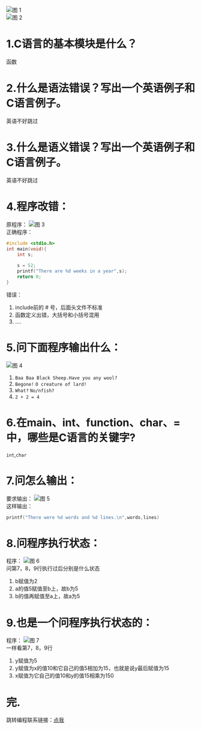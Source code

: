 ![图 1](../../images/main/IMG_20230208-235445012.png)  
![图 2](../../images/main/IMG_20230208-235503867.png)  

# 1.C语言的基本模块是什么？
函数

# 2.什么是语法错误？写出一个英语例子和C语言例子。
英语不好跳过
# 3.什么是语义错误？写出一个英语例子和C语言例子。
英语不好跳过
# 4.程序改错：
原程序：
![图 3](../../images/main/IMG_20230210-015429354.png)  
正确程序：
```c
#include <stdio.h>
int main(void){
    int s;
    
    s = 52;
    printf("There are %d weeks in a year",s);
    return 0;
}
```
错误：
1. include前的 # 号，后面头文件不标准
2. 函数定义出错，大括号和小括号混用
3. ....

# 5.问下面程序输出什么：
![图 4](../../images/main/IMG_20230210-015947446.png)  
1. `Baa Baa Black Sheep.Have you any wool?`
2. `Begone!`
`O creature of lard!`
3. `What?`
`No/nfish?`
4. `2 + 2 = 4`

# 6.在main、int、function、char、=中，哪些是C语言的关键字?
`int`,`char`

# 7.问怎么输出：
要求输出：
![图 5](../../images/main/IMG_20230210-020753145.png)  
这样输出：
```c
printf("There were %d words and %d lines.\n",words,lines)
```
# 8.问程序执行状态：
程序：
![图 6](../../images/main/IMG_20230210-020924918.png)  
问第7，8，9行执行过后分别是什么状态
1. b赋值为2
2. a的值5赋值至b上，故b为5
3. b的值再赋值至a上，故a为5

# 9.也是一个问程序执行状态的：
程序：
![图 7](../../images/main/IMG_20230210-021356226.png)  
一样看第7，8，9行
1. y赋值为5
2. y赋值为x的值10和它自己的值5相加为15，也就是说y最后赋值为15
3. x赋值为它自己的值10和y的值15相乘为150

# 完.
跳转编程联系链接：[点我](../Programming%20exercise/main.md)